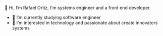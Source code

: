<!--
- 👋 Hi, I’m @RafaelOrtiz06
- 👀 I’m interested in ...
- 🌱 I’m currently learning ...
- 💞️ I’m looking to collaborate on ...
- 📫 How to reach me ...
-->
👋 Hi, I’m Rafael Ortiz, I'm systems engineer and a front end developer.
- 🌱 I’m currently studying software engineer
- 👀 I’m interested in technology and passionate about create innovators systems 

<!---
RafaelOrtiz06/RafaelOrtiz06 is a ✨ special ✨ repository because its `README.md` (this file) appears on your GitHub profile.
You can click the Preview link to take a look at your changes.
--->

